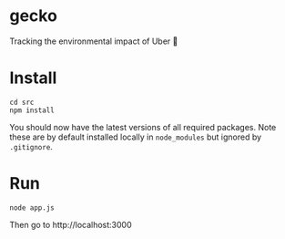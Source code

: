 # gecko
Tracking the environmental impact of Uber 🦎

# Install

	cd src
	npm install

You should now have the latest versions of all required packages. Note these are by default installed locally in `node_modules` but ignored by `.gitignore`.

# Run

	node app.js

Then go to http://localhost:3000